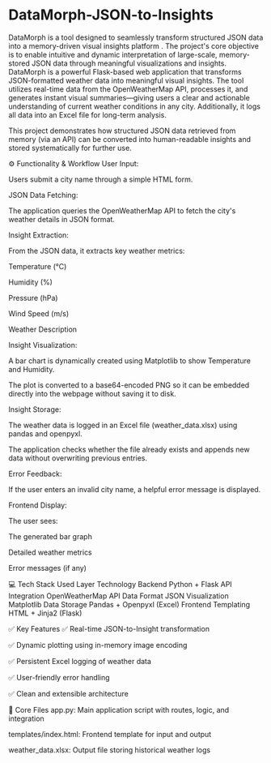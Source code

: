 # DataMorph-JSON-to-Insights
DataMorph is a tool designed to seamlessly transform structured JSON data into a memory-driven visual insights platform . The project's core objective is to enable intuitive and dynamic interpretation of large-scale, memory-stored JSON data through meaningful visualizations and insights.
DataMorph is a powerful Flask-based web application that transforms JSON-formatted weather data into meaningful visual insights. The tool utilizes real-time data from the OpenWeatherMap API, processes it, and generates instant visual summaries—giving users a clear and actionable understanding of current weather conditions in any city. Additionally, it logs all data into an Excel file for long-term analysis.

This project demonstrates how structured JSON data retrieved from memory (via an API) can be converted into human-readable insights and stored systematically for further use.

⚙️ Functionality & Workflow
User Input:

Users submit a city name through a simple HTML form.

JSON Data Fetching:

The application queries the OpenWeatherMap API to fetch the city's weather details in JSON format.

Insight Extraction:

From the JSON data, it extracts key weather metrics:

Temperature (°C)

Humidity (%)

Pressure (hPa)

Wind Speed (m/s)

Weather Description

Insight Visualization:

A bar chart is dynamically created using Matplotlib to show Temperature and Humidity.

The plot is converted to a base64-encoded PNG so it can be embedded directly into the webpage without saving it to disk.

Insight Storage:

The weather data is logged in an Excel file (weather_data.xlsx) using pandas and openpyxl.

The application checks whether the file already exists and appends new data without overwriting previous entries.

Error Feedback:

If the user enters an invalid city name, a helpful error message is displayed.

Frontend Display:

The user sees:

The generated bar graph

Detailed weather metrics

Error messages (if any)

💻 Tech Stack Used
Layer	Technology
Backend	Python + Flask
API Integration	OpenWeatherMap API
Data Format	JSON
Visualization	Matplotlib
Data Storage	Pandas + Openpyxl (Excel)
Frontend Templating	HTML + Jinja2 (Flask)

✅ Key Features
✅ Real-time JSON-to-Insight transformation

✅ Dynamic plotting using in-memory image encoding

✅ Persistent Excel logging of weather data

✅ User-friendly error handling

✅ Clean and extensible architecture

📁 Core Files
app.py: Main application script with routes, logic, and integration

templates/index.html: Frontend template for input and output

weather_data.xlsx: Output file storing historical weather logs

